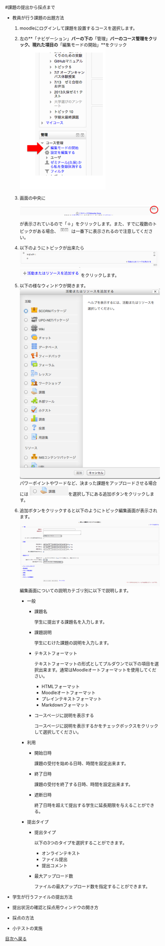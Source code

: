 #課題の提出から採点まで
* <a name="proposingQuestion">教員が行う課題の出題方法</a>

	1. moodleにログインして課題を設置するコースを選択します。
	
	1. 左の**「ナビゲーション」**バーの下の**「管理」**バーのコース管理をクリック、現れた項目の**「編集モードの開始」**をクリック
		![編集モード](../image/edhitMode.png)

	
	1. 画面の中央に
	
		![「＋」「−」](../image/addFileEraseFile.png)
			
		が表示されているので「＋」をクリックします。また、すでに複数のトピックがある場合、![「＋」「−」](../image/addFileEraseFillSmall.png)は一番下に表示されるので注意してください。
		
	1. 以下のようにトピックが出来たら![トピックの例](../image/exampleTopic.png)
		![活動またはリソースを追加する](../image/addActivity.png)をクリックします。
	
	1. 以下の様なウィンドウが開きます。
		![selectActivity](../image/selectActivity.png)
		パワーポイントやワードなど、決まった課題をアップロードさせる場合には
		![課題](../image/kadai.png)を選択し下にある追加ボタンをクリックします。
		
		
	1. 追加ボタンをクリックすると以下のようにトピック編集画面が表示されます。
		![トピック編集画面](../image/topicSetting.png)
		編集画面についての説明カテゴリ別に以下で説明します。
		* 一般
			* 課題名	
			
				学生に提出する課題名を入力します。
				
			* 課題説明
			
				学生にむけた課題の説明を入力します。
				
			* テキストフォーマット
			
				テキストフォーマットの形式としてプルダウンで以下の項目を選択出来ます。通常はMoodleオートフォーマットを使用してください。
				* HTMLフォーマット
				* Moodleオートフォーマット
				* プレインテキストフォーマット
				* Markdownフォーマット
					
			* コースページに説明を表示する
			
				コースページに説明を表示するかをチェックボックスをクリックして選択してください。
		
		* 利用
			* 開始日時
			
				課題の受付を始める日時、時間を設定出来ます。
			
			* 終了日時
			
				課題の受付を終了する日時、時間を設定出来ます。
				
			* 遮断日時
			
				終了日時を超えて提出する学生に延長期限を与えることができる。
		* 提出タイプ
			* 提出タイプ
				
				以下の3つのタイプを選択することができます。
				* オンラインテキスト	
				* ファイル提出
				* 提出コメント
			* 最大アップロード数
				
				ファイルの最大アップロード数を指定することができます。
				
			

		
* <a name="FileUpload">学生が行うファイルの提出方法</a>
* <a name="">提出状況の確認と採点用ウィンドウの開き方</a>
* 採点の方法
* 小テストの実施


[目次へ戻る](../moodleManual.md)



